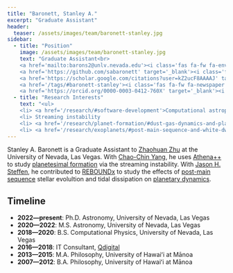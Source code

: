 ```yaml
---
title: "Baronett, Stanley A."
excerpt: "Graduate Assistant"
header:
  teaser: /assets/images/team/baronett-stanley.jpg
sidebar:
  - title: "Position"
    image: /assets/images/team/baronett-stanley.jpg
    text: "Graduate Assistant<br>
    <a href='mailto:barons2@unlv.nevada.edu'><i class='fas fa-fw fa-envelope'></i>Email</a><br>
    <a href='https://github.com/sabaronett' target='_blank'><i class='fab fa-fw fa-github'></i>GitHub</a><br>
    <a href='https://scholar.google.com/citations?user=kZ2ucF8AAAAJ' target='_blank'><i class='fas fa-fw fa-user-graduate'></i>Google Scholar</a><br>
    <a href='/tags/#baronett-stanley'><i class='fas fa-fw fa-newspaper'></i>News</a><br>
    <a href='https://orcid.org/0000-0003-0412-760X' target='_blank'><i class='fab fa-fw fa-orcid'></i>ORCiD</a>"
  - title: "Research Interests"
    text: "<ul>
    <li> <a href='/research/#software-development'>Computational astrophysics</a>
    <li> Streaming instability
    <li> <a href='/research/planet-formation/#dust-gas-dynamics-and-planetesimal-formation'>Planetesimal formation</a>
    <li> <a href='/research/exoplanets/#post-main-sequence-and-white-dwarf-pollution'>Post-main sequence planetary dynamics</a>"
---
```

Stanley A. Baronett is a Graduate Assistant to [Zhaohuan Zhu](/team/zhu-zhaohuan/) at the University of Nevada, Las Vegas.
With [Chao-Chin Yang](/team/yang-chao-chin/), he uses [Athena++](/research/#software-development) to study [planetesimal formation](/research/planet-formation/#dust-gas-dynamics-and-planetesimal-formation) via the streaming instability.
With [Jason H. Steffen](/team/steffen-jason/), he contributed to [REBOUNDx](/research/#software-development) to study the effects of [post-main sequence](/research/exoplanets/#post-main-sequence-and-white-dwarf-pollution) stellar evolultion and tidal dissipation on [planetary dynamics](/research/exoplanets/#exoplanet-dynamics).


## Timeline
- __2022—present__: Ph.D. Astronomy, University of Nevada, Las Vegas
- __2020—2022__: M.S. Astronomy, University of Nevada, Las Vegas
- __2018—2020__: B.S. Computational Physics, University of Nevada, Las Vegas
- __2016—2018__: IT Consultant, [Qdigital](https://www.qdigital.com/)
- __2013—2015__: M.A. Philosophy, University of Hawaiʻi at Mānoa
- __2007—2012__: B.A. Philosophy, University of Hawaiʻi at Mānoa
